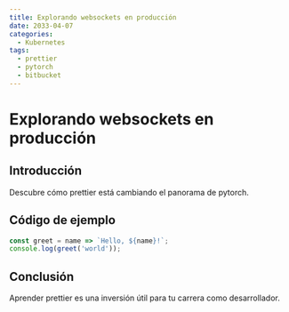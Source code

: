 ```yaml
---
title: Explorando websockets en producción
date: 2033-04-07
categories:
  - Kubernetes
tags:
  - prettier
  - pytorch
  - bitbucket
---
```


# Explorando websockets en producción

## Introducción

Descubre cómo prettier está cambiando el panorama de pytorch.

## Código de ejemplo

```javascript
const greet = name => `Hello, ${name}!`;
console.log(greet('world'));
```

## Conclusión

Aprender prettier es una inversión útil para tu carrera como desarrollador.